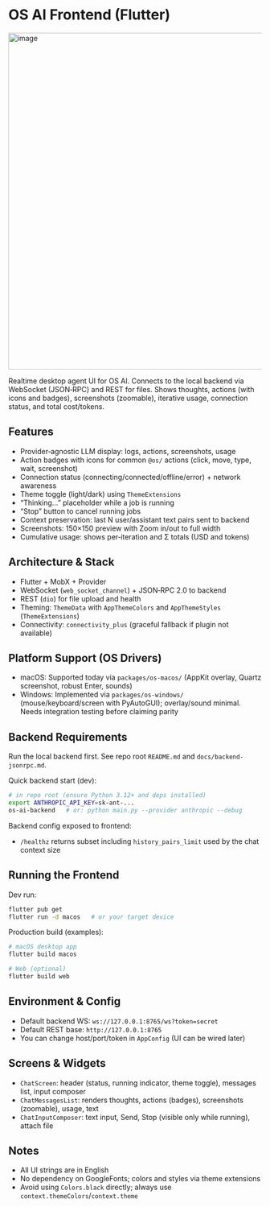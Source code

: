 OS AI Frontend (Flutter)
========================

<img width="605" height="669" alt="image" src="https://github.com/user-attachments/assets/37b23301-250a-49e7-89c3-648cc543e09a" />


Realtime desktop agent UI for OS AI. Connects to the local backend via WebSocket (JSON‑RPC) and REST for files. Shows thoughts, actions (with icons and badges), screenshots (zoomable), iterative usage, connection status, and total cost/tokens.

Features
--------
- Provider‑agnostic LLM display: logs, actions, screenshots, usage
- Action badges with icons for common `@os/` actions (click, move, type, wait, screenshot)
- Connection status (connecting/connected/offline/error) + network awareness
- Theme toggle (light/dark) using `ThemeExtensions`
- “Thinking…” placeholder while a job is running
- “Stop” button to cancel running jobs
- Context preservation: last N user/assistant text pairs sent to backend
- Screenshots: 150×150 preview with Zoom in/out to full width
- Cumulative usage: shows per‑iteration and Σ totals (USD and tokens)

Architecture & Stack
--------------------
- Flutter + MobX + Provider
- WebSocket (`web_socket_channel`) + JSON‑RPC 2.0 to backend
- REST (`dio`) for file upload and health
- Theming: `ThemeData` with `AppThemeColors` and `AppThemeStyles` (`ThemeExtensions`)
- Connectivity: `connectivity_plus` (graceful fallback if plugin not available)

Platform Support (OS Drivers)
-----------------------------
- macOS: Supported today via `packages/os-macos/` (AppKit overlay, Quartz screenshot, robust Enter, sounds)
- Windows: Implemented via `packages/os-windows/` (mouse/keyboard/screen with PyAutoGUI); overlay/sound minimal. Needs integration testing before claiming parity

Backend Requirements
--------------------
Run the local backend first. See repo root `README.md` and `docs/backend-jsonrpc.md`.

Quick backend start (dev):
```bash
# in repo root (ensure Python 3.12+ and deps installed)
export ANTHROPIC_API_KEY=sk-ant-...
os-ai-backend   # or: python main.py --provider anthropic --debug
```

Backend config exposed to frontend:
- `/healthz` returns subset including `history_pairs_limit` used by the chat context size

Running the Frontend
--------------------
Dev run:
```bash
flutter pub get
flutter run -d macos   # or your target device
```

Production build (examples):
```bash
# macOS desktop app
flutter build macos

# Web (optional)
flutter build web
```

Environment & Config
--------------------
- Default backend WS: `ws://127.0.0.1:8765/ws?token=secret`
- Default REST base: `http://127.0.0.1:8765`
- You can change host/port/token in `AppConfig` (UI can be wired later)

Screens & Widgets
-----------------
- `ChatScreen`: header (status, running indicator, theme toggle), messages list, input composer
- `ChatMessagesList`: renders thoughts, actions (badges), screenshots (zoomable), usage, text
- `ChatInputComposer`: text input, Send, Stop (visible only while running), attach file

Notes
-----
- All UI strings are in English
- No dependency on GoogleFonts; colors and styles via theme extensions
- Avoid using `Colors.black` directly; always use `context.themeColors`/`context.theme`


